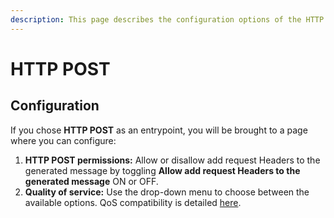 ```yaml
---
description: This page describes the configuration options of the HTTP POST entrypoint
---
```


# HTTP POST

## Configuration

If you chose **HTTP POST** as an entrypoint, you will be brought to a page where you can configure:

1. **HTTP POST permissions:** Allow or disallow add request Headers to the generated message by toggling **Allow add request Headers to the generated message** ON or OFF.
2. **Quality of service:** Use the drop-down menu to choose between the available options. QoS compatibility is detailed [here](broken-reference).
